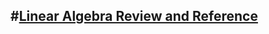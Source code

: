 #[Linear Algebra Review and Reference](http://cs229.stanford.edu/section/cs229-linalg.pdf/ "from Stanford CS229")
---
